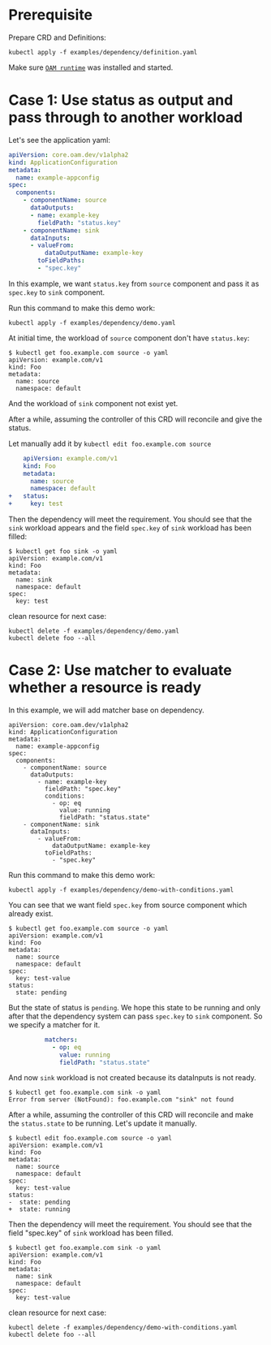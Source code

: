 # Prerequisite


Prepare CRD and Definitions:

```shell
kubectl apply -f examples/dependency/definition.yaml
```

Make sure [`OAM runtime`](../../README.md#install-oam-runtime) was installed and started.


# Case 1: Use status as output and pass through to another workload 

Let's see the application yaml:

```yaml
apiVersion: core.oam.dev/v1alpha2
kind: ApplicationConfiguration
metadata:
  name: example-appconfig
spec:
  components:
    - componentName: source
      dataOutputs:
      - name: example-key
        fieldPath: "status.key"
    - componentName: sink
      dataInputs:
      - valueFrom:
          dataOutputName: example-key
        toFieldPaths:
        - "spec.key"
```

In this example, we want `status.key` from `source` component and pass it as `spec.key` to `sink` component.

Run this command to make this demo work:

```shell script
kubectl apply -f examples/dependency/demo.yaml
```

At initial time, the workload of `source` component don't have `status.key`:

```shell script
$ kubectl get foo.example.com source -o yaml
apiVersion: example.com/v1
kind: Foo
metadata:
  name: source
  namespace: default
```

And the workload of `sink` component not exist yet.

After a while, assuming the controller of this CRD will reconcile and give the status.

Let manually add it by `kubectl edit foo.example.com source`

```yaml
    apiVersion: example.com/v1
    kind: Foo
    metadata:
      name: source
      namespace: default
+   status:
+     key: test 
```

Then the dependency will meet the requirement. You should see that the `sink` workload appears and
the field `spec.key` of `sink` workload has been filled:

```shell script
$ kubectl get foo sink -o yaml
apiVersion: example.com/v1
kind: Foo
metadata:
  name: sink 
  namespace: default
spec:
  key: test
```

clean resource for next case:

```shell script
kubectl delete -f examples/dependency/demo.yaml
kubectl delete foo --all
```

# Case 2: Use matcher to evaluate whether a resource is ready

In this example, we will add matcher base on dependency.

```shell script
apiVersion: core.oam.dev/v1alpha2
kind: ApplicationConfiguration
metadata:
  name: example-appconfig
spec:
  components:
    - componentName: source
      dataOutputs:
        - name: example-key
          fieldPath: "spec.key"
          conditions:
            - op: eq
              value: running
              fieldPath: "status.state"
    - componentName: sink
      dataInputs:
        - valueFrom:
            dataOutputName: example-key
          toFieldPaths:
            - "spec.key"
```

Run this command to make this demo work:

```shell script
kubectl apply -f examples/dependency/demo-with-conditions.yaml
```


You can see that we want field `spec.key` from source component which already exist.

```shell script
$ kubectl get foo.example.com source -o yaml
apiVersion: example.com/v1
kind: Foo
metadata:
  name: source
  namespace: default
spec:
  key: test-value
status:
  state: pending
```

But the state of status is `pending`. We hope this state to be running and only after that the dependency system
can pass `spec.key` to `sink` component. So we specify a matcher for it.

```yaml
          matchers:
            - op: eq
              value: running
              fieldPath: "status.state"
```
 
And now `sink` workload is not created because its dataInputs is not ready.

```shell script
$ kubectl get foo.example.com sink -o yaml
Error from server (NotFound): foo.example.com "sink" not found
```

After a while, assuming the controller of this CRD will reconcile and make the `status.state` to be running.
Let's update it manually. 

```shell script
$ kubectl edit foo.example.com source -o yaml
apiVersion: example.com/v1
kind: Foo
metadata:
  name: source
  namespace: default
spec:
  key: test-value
status:
-  state: pending
+  state: running
```

Then the dependency will meet the requirement. You should see that the field "spec.key" of `sink` workload has been filled.

```shell
$ kubectl get foo.example.com sink -o yaml
apiVersion: example.com/v1
kind: Foo
metadata:
  name: sink
  namespace: default
spec:
  key: test-value
```

clean resource for next case:

```shell script
kubectl delete -f examples/dependency/demo-with-conditions.yaml
kubectl delete foo --all
```